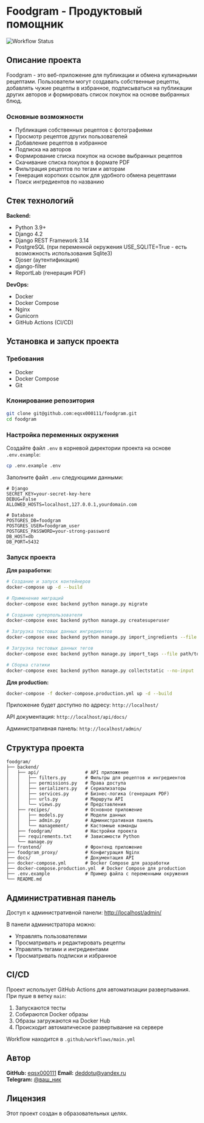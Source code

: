 # Foodgram - Продуктовый помощник

![Workflow Status](https://github.com/eqsx000111/foodgram/actions/workflows/main.yml/badge.svg)

## Описание проекта

Foodgram - это веб-приложение для публикации и обмена кулинарными рецептами. Пользователи могут создавать собственные рецепты, добавлять чужие рецепты в избранное, подписываться на публикации других авторов и формировать список покупок на основе выбранных блюд.

### Основные возможности

- Публикация собственных рецептов с фотографиями
- Просмотр рецептов других пользователей
- Добавление рецептов в избранное
- Подписка на авторов
- Формирование списка покупок на основе выбранных рецептов
- Скачивание списка покупок в формате PDF
- Фильтрация рецептов по тегам и авторам
- Генерация коротких ссылок для удобного обмена рецептами
- Поиск ингредиентов по названию

## Стек технологий

**Backend:**
- Python 3.9+
- Django 4.2
- Django REST Framework 3.14
- PostgreSQL (при переменной окружения USE_SQLITE=True - есть возможность использования Sqlite3)
- Djoser (аутентификация)
- django-filter
- ReportLab (генерация PDF)

**DevOps:**
- Docker
- Docker Compose
- Nginx
- Gunicorn
- GitHub Actions (CI/CD)

## Установка и запуск проекта

### Требования

- Docker
- Docker Compose
- Git

### Клонирование репозитория

```bash
git clone git@github.com:eqsx000111/foodgram.git
cd foodgram
```

### Настройка переменных окружения

Создайте файл `.env` в корневой директории проекта на основе `.env.example`:

```bash
cp .env.example .env
```

Заполните файл `.env` следующими данными:

```env
# Django
SECRET_KEY=your-secret-key-here
DEBUG=False
ALLOWED_HOSTS=localhost,127.0.0.1,yourdomain.com

# Database
POSTGRES_DB=foodgram
POSTGRES_USER=foodgram_user
POSTGRES_PASSWORD=your-strong-password
DB_HOST=db
DB_PORT=5432

```

### Запуск проекта

**Для разработки:**

```bash
# Создание и запуск контейнеров
docker-compose up -d --build

# Применение миграций
docker-compose exec backend python manage.py migrate

# Создание суперпользователя
docker-compose exec backend python manage.py createsuperuser

# Загрузка тестовых данных ингредиентов
docker-compose exec backend python manage.py import_ingredients --file path/to/ingredients.json

# Загрузка тестовых данных тегов
docker-compose exec backend python manage.py import_tags --file path/to/tags.json

# Сборка статики
docker-compose exec backend python manage.py collectstatic --no-input
```

**Для production:**

```bash
docker-compose -f docker-compose.production.yml up -d --build
```

Приложение будет доступно по адресу: `http://localhost/`

API документация: `http://localhost/api/docs/`

Административная панель: `http://localhost/admin/`


## Структура проекта

```
foodgram/
├── backend/
│   ├── api/                 # API приложение
│   │   ├── filters.py       # Фильтры для рецептов и ингредиентов
│   │   ├── permissions.py   # Права доступа
│   │   ├── serializers.py   # Сериализаторы
│   │   ├── services.py      # Бизнес-логика (генерация PDF)
│   │   ├── urls.py          # Маршруты API
│   │   └── views.py         # Представления
│   ├── recipes/             # Основное приложение
│   │   ├── models.py        # Модели данных
│   │   ├── admin.py         # Административная панель
│   │   └── management/      # Кастомные команды
│   ├── foodgram/            # Настройки проекта
│   ├── requirements.txt     # Зависимости Python
│   └── manage.py
├── frontend/                # Фронтенд приложение
├── foodgram_proxy/          # Конфигурация Nginx
├── docs/                    # Документация API
├── docker-compose.yml       # Docker Compose для разработки
├── docker-compose.production.yml  # Docker Compose для production
├── .env.example             # Пример файла с переменными окружения
└── README.md
```

## Административная панель

Доступ к административной панели: [http://localhost/admin/](http://localhost/admin/)

В панели администратора можно:
- Управлять пользователями
- Просматривать и редактировать рецепты
- Управлять тегами и ингредиентами
- Просматривать подписки и избранное

## CI/CD

Проект использует GitHub Actions для автоматизации развертывания. При пуше в ветку `main`:

1. Запускаются тесты
2. Собираются Docker образы
3. Образы загружаются на Docker Hub
4. Происходит автоматическое развертывание на сервере

Workflow находится в `.github/workflows/main.yml`

## Автор

**GitHub:** [eqsx000111](https://github.com/eqsx000111)
**Email:** [deddotu@yandex.ru](mailto:deddotu@yandex.ru)  
**Telegram:** [@ваш_ник](https://t.me/ваш_ник)
## Лицензия

Этот проект создан в образовательных целях.